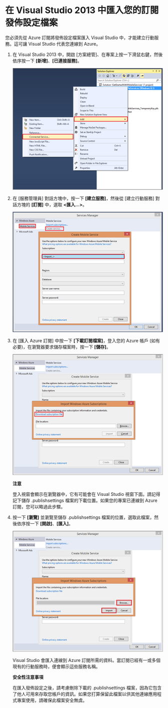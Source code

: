 <properties linkid="develop-mobile-how-to-guides-import-publish-settings" urlDisplayName="Import your subscription publish settings file in Visual Studio 2013" pageTitle="Import your publish settings file in Visual Studio 2013 | Mobile Services" metaKeywords="Azure import publishsettings, mobile services" description="Learn how to import a subscription publish settings file for your Azure Mobile Services application in Visual Studio 2013." title="Import your subscription publish settings file in Visual Studio 2013" documentationCenter="Mobile" services="" solutions="" manager="" editor="" videoId="" scriptId="" authors="" />

在 Visual Studio 2013 中匯入您的訂閱發佈設定檔案
================================================

您必須先從 Azure 訂閱將發佈設定檔案匯入 Visual Studio 中，才能建立行動服務。這可讓 Visual Studio 代表您連線到 Azure。

1.  在 Visual Studio 2013 中，開啟 [方案總管]、在專案上按一下滑鼠右鍵，然後依序按一下 **[新增]**、**[已連接服務]**。

    ![add connected service](./media/mobile-services-create-new-service-vs2013/mobile-add-connected-service.png)

2.  在 [服務管理員] 對話方塊中，按一下 **[建立服務]**，然後從 [建立行動服務] 對話方塊的 **[訂閱]** 中，選取 **&lt;匯入...\>**。

    ![create a new mobile service from VS 2013](./media/mobile-services-create-new-service-vs2013/mobile-create-service-from-vs2013.png)

3.  在 [匯入 Azure 訂閱] 中按一下 **[下載訂閱檔案]**，登入您的 Azure 帳戶 (如有必要)，在瀏覽器要求儲存檔案時，按一下 **[儲存]**。

    ![download subscription file in VS](./media/mobile-services-create-new-service-vs2013/mobile-import-azure-subscription.png)

    **注意**

    登入視窗會顯示在瀏覽器中，它有可能會在 Visual Studio 視窗下面。請記得記下儲存 .publishsettings 檔案的下載位置。如果您的專案已連線到 Azure 訂閱，您可以略過此步驟。

4.  按一下 **[瀏覽]** 並瀏覽至儲存 .publishsettings 檔案的位置，選取此檔案，然後依序按一下 **[開啟]**、**[匯入]**。

    ![import subscription in VS](./media/mobile-services-create-new-service-vs2013/mobile-import-azure-subscription-2.png)

    Visual Studio 會匯入連線到 Azure 訂閱所需的資料。當訂閱已經有一或多個現有的行動服務時，便會顯示這些服務名稱。

    **安全性注意事項**

    在匯入發佈設定之後，請考慮刪除下載的 .publishsettings 檔案，因為它包含了他人可用來存取您帳戶的資訊。如果您打算保留此檔案以供其他連線應用程式專案使用，請確保此檔案安全無虞。


